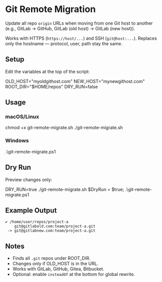 # Git Remote Migration

Update all repo `origin` URLs when moving from one Git host to another
(e.g., GitLab → GitHub, GitLab (old host) → GitLab (new host)).

Works with HTTPS (`https://host/...`) and SSH (`git@host:...`).
Replaces only the hostname — protocol, user, path stay the same.

## Setup

Edit the variables at the top of the script:

OLD_HOST="myoldgithost.com"
NEW_HOST="mynewgithost.com"
ROOT_DIR="$HOME/repos"
DRY_RUN=false

## Usage

### macOS/Linux
chmod +x git-remote-migrate.sh
./git-remote-migrate.sh

### Windows
.\git-remote-migrate.ps1

## Dry Run

Preview changes only:

DRY_RUN=true ./git-remote-migrate.sh
$DryRun = $true; .\git-remote-migrate.ps1

## Example Output

```
✔ /home/user/repos/project-a
    git@gitlabold.com:team/project-a.git
 -> git@gitlabnew.com:team/project-a.git
```

## Notes

- Finds all `.git` repos under ROOT_DIR.
- Changes only if OLD_HOST is in the URL.
- Works with GitLab, GitHub, Gitea, Bitbucket.
- Optional: enable `insteadOf` at the bottom for global rewrite.

